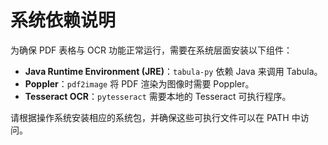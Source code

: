 # 系统依赖说明

为确保 PDF 表格与 OCR 功能正常运行，需要在系统层面安装以下组件：

- **Java Runtime Environment (JRE)**：`tabula-py` 依赖 Java 来调用 Tabula。
- **Poppler**：`pdf2image` 将 PDF 渲染为图像时需要 Poppler。
- **Tesseract OCR**：`pytesseract` 需要本地的 Tesseract 可执行程序。

请根据操作系统安装相应的系统包，并确保这些可执行文件可以在 PATH 中访问。
